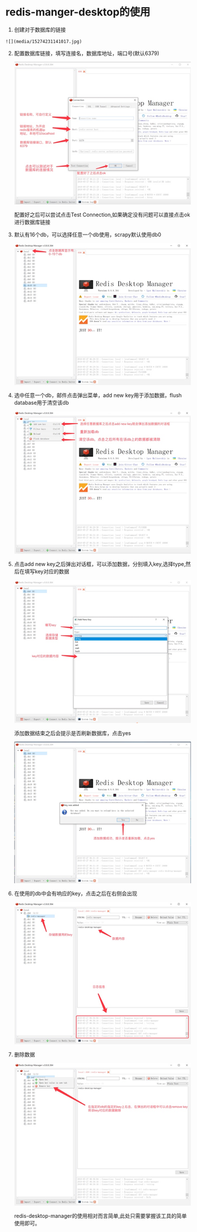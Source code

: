 # redis-manger-desktop的使用
1.	 创建对于数据库的链接

    ![](media/15274231141017.jpg)
2. 配置数据库链接，填写连接名，数据库地址，端口号(默认6379)

    ![](media/15274231356143.jpg)
    
    配置好之后可以尝试点击Test Connection,如果确定没有问题可以直接点击ok进行数据库链接

3. 默认有16个db，可以选择任意一个db使用，scrapy默认使用db0

    ![](media/15274231549772.jpg)
4. 选中任意一个db，邮件点击弹出菜单，add new key用于添加数据，flush database用于清空该db

    ![](media/15274231722956.jpg)

5. 点击add new key之后弹出对话框，可以添加数据，分别填入key,选择type,然后在填写key对应的数据

    ![](media/15274231906123.jpg)
    
    添加数据结束之后会提示是否刷新数据库，点击yes 

    ![](media/15274232074012.jpg)

6. 在使用的db中会有响应的key，点击之后在右侧会出现

    ![](media/15274232221185.jpg)
7. 删除数据

    ![](media/15274234037284.jpg)
    
    redis-desktop-manager的使用相对而言简单,此处只需要掌握该工具的简单使用即可。



